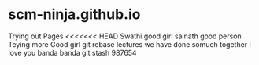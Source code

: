 # scm-ninja.github.io
Trying out Pages
<<<<<<< HEAD
Swathi good girl
sainath good person
Teying more
Good girl
git rebase lectures
we have done somuch together
I love you
banda banda
git stash
987654
